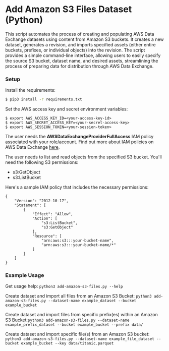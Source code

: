 # Add Amazon S3 Files Dataset (Python)

This script automates the process of creating and populating AWS Data Exchange datasets using content from Amazon S3 buckets. It creates a new dataset, generates a revision, and imports specified assets (either entire buckets, prefixes, or individual objects) into the revision. The script provides a simple command-line interface, allowing users to easily specify the source S3 bucket, dataset name, and desired assets, streamlining the process of preparing data for distribution through AWS Data Exchange.

### Setup

Install the requirements:

```bash
$ pip3 install -r requirements.txt
```

Set the AWS access key and secret environment variables:

```
$ export AWS_ACCESS_KEY_ID=<your-access-key-id>
$ export AWS_SECRET_ACCESS_KEY=<your-secret-access-key>
$ export AWS_SESSION_TOKEN=<your-session-token>
```

The user needs the **AWSDataExchangeProviderFullAccess** IAM policy associated with your role/account. Find out more
about IAM policies on AWS Data Exchange [here](https://docs.aws.amazon.com/data-exchange/latest/userguide/auth-access.html).

The user needs to list and read objects from the specified S3 bucket. You'll need the following S3 permissions:
- s3:GetObject
- s3:ListBucket

Here's a sample IAM policy that includes the necessary permissions:
```
{
    "Version": "2012-10-17",
    "Statement": [
        {
            "Effect": "Allow",
            "Action": [
                "s3:ListBucket",
                "s3:GetObject"
            ],
            "Resource": [
                "arn:aws:s3:::your-bucket-name",
                "arn:aws:s3:::your-bucket-name/*"
            ]
        }
    ]
}
```
### Example Usage

Get usage help: `python3 add-amazon-s3-files.py --help`

Create dataset and import all files from an Amazon S3 Bucket: `python3 add-amazon-s3-files.py --dataset-name example_dataset --bucket example_bucket`

Create dataset and import files from specific prefix(es) within an Amazon S3 Bucket:`python3 add-amazon-s3-files.py --dataset-name example_prefix_dataset --bucket example_bucket --prefix data/`

Create dataset and import specific file(s) from an Amazon S3 bucket: `python3 add-amazon-s3-files.py --dataset-name example_file_dataset --bucket example_bucket --key data/titanic.parquet`